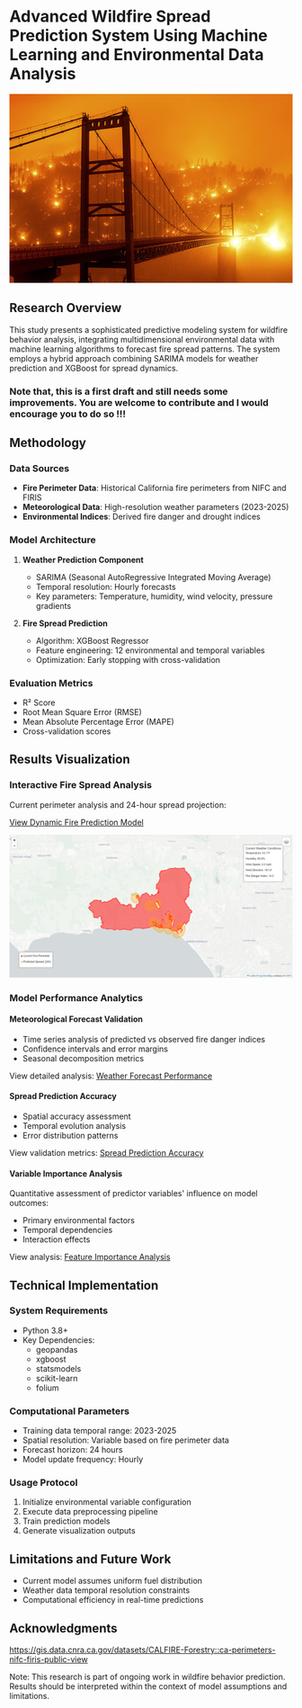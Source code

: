 # Advanced Wildfire Spread Prediction System Using Machine Learning and Environmental Data Analysis
<p align="center">
  <img src="https://raw.githubusercontent.com/MohamedIKenedy/California-fires-2025-analysis-and-prediction/main/Results/CA_Fires.png" alt="Model Output Visualization">
</p>

## Research Overview
This study presents a sophisticated predictive modeling system for wildfire behavior analysis, integrating multidimensional environmental data with machine learning algorithms to forecast fire spread patterns. The system employs a hybrid approach combining SARIMA models for weather prediction and XGBoost for spread dynamics.

### Note that, this is a first draft and still needs some improvements. You are welcome to contribute and I would encourage you to do so !!!

## Methodology

### Data Sources
- **Fire Perimeter Data**: Historical California fire perimeters from NIFC and FIRIS
- **Meteorological Data**: High-resolution weather parameters (2023-2025)
- **Environmental Indices**: Derived fire danger and drought indices

### Model Architecture
1. **Weather Prediction Component**
   - SARIMA (Seasonal AutoRegressive Integrated Moving Average)
   - Temporal resolution: Hourly forecasts
   - Key parameters: Temperature, humidity, wind velocity, pressure gradients

2. **Fire Spread Prediction**
   - Algorithm: XGBoost Regressor
   - Feature engineering: 12 environmental and temporal variables
   - Optimization: Early stopping with cross-validation

### Evaluation Metrics
- R² Score
- Root Mean Square Error (RMSE)
- Mean Absolute Percentage Error (MAPE)
- Cross-validation scores

## Results Visualization

### Interactive Fire Spread Analysis
Current perimeter analysis and 24-hour spread projection:

[View Dynamic Fire Prediction Model](https://mohamedkenedy.github.io/California-fires-2025-analysis-and-prediction/Results/weather_enhanced_fire_prediction.html)

![Model Output Visualization](https://raw.githubusercontent.com/MohamedIKenedy/California-fires-2025-analysis-and-prediction/main/Results/map_preview.png)

### Model Performance Analytics

#### Meteorological Forecast Validation
- Time series analysis of predicted vs observed fire danger indices
- Confidence intervals and error margins
- Seasonal decomposition metrics

View detailed analysis: [Weather Forecast Performance](Results/weather_forecast_performance.html)

#### Spread Prediction Accuracy
- Spatial accuracy assessment
- Temporal evolution analysis
- Error distribution patterns

View validation metrics: [Spread Prediction Accuracy](Results/spread_prediction_accuracy.html)

#### Variable Importance Analysis
Quantitative assessment of predictor variables' influence on model outcomes:
- Primary environmental factors
- Temporal dependencies
- Interaction effects

View analysis: [Feature Importance Analysis](Results/feature_importance.html)

## Technical Implementation

### System Requirements
- Python 3.8+
- Key Dependencies:
  - geopandas
  - xgboost
  - statsmodels
  - scikit-learn
  - folium

### Computational Parameters
- Training data temporal range: 2023-2025
- Spatial resolution: Variable based on fire perimeter data
- Forecast horizon: 24 hours
- Model update frequency: Hourly

### Usage Protocol
1. Initialize environmental variable configuration
2. Execute data preprocessing pipeline
3. Train prediction models
4. Generate visualization outputs

## Limitations and Future Work
- Current model assumes uniform fuel distribution
- Weather data temporal resolution constraints
- Computational efficiency in real-time predictions

## Acknowledgments
https://gis.data.cnra.ca.gov/datasets/CALFIRE-Forestry::ca-perimeters-nifc-firis-public-view

Note: This research is part of ongoing work in wildfire behavior prediction. Results should be interpreted within the context of model assumptions and limitations.
